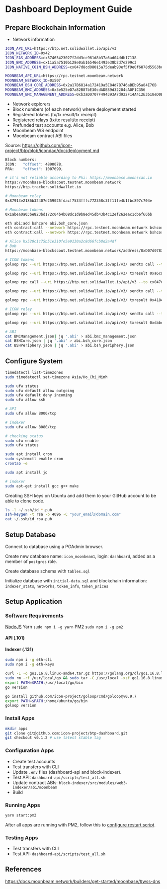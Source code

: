 # Dashboard Deployment Guide

## Prepare Blockchain Information

- Network information

```bash
ICON_API_URL=https://btp.net.solidwallet.io/api/v3
ICON_NETWORK_ID=0x42
ICON_FAS_ADDRESS=cx37465423027f2dd3cc961d8b37a6ad04ddb17138
ICON_BMC_ADDRESS=cx11a5a7510b128e0ab16546e1493e38b2d7e299c3
ICON_NATIVE_COIN_BSH_ADDRESS=cx047d8cd08015a75deab90ef5f9e0f6878d5563bd

MOONBEAM_API_URL=https://rpc.testnet.moonbeam.network
MOONBEAM_NETWORK_ID=0x507
MOONBEAM_BSH_CORE_ADDRESS=0x2a17B6814a172419a5E84d7B746aBEb95a84E76B
MOONBEAM_BMC_ADDRESS=0x3e525eD7a82B87bE30cdADE89d32204cA0F1C356
MOONBEAM_BMC_MANAGEMENT_ADDRESS=0xb3aD0707F494393A7d922F14A412E3518eD0B6bc
```

- Network explorers
- Block numbers (of each network) where deployment started
- Registered tokens (tx/tx result/tx receipt)
- Registered relays (tx/tx result/tx receipt)
- Prefunded test accounts e.g. Alice, Bob
- Moonbeam WS endpoint
- Moonbeam contract ABI files

Source: https://github.com/icon-project/btp/blob/icondao/doc/deployment.md

```bash
Block numbers:
ICON:   "offset": 4890078,
PRA:    "offset": 1007699,

# it's not reliable according to Phi: https://moonbase.moonscan.io
https://moonbase-blockscout.testnet.moonbeam.network
https://btp.tracker.solidwallet.io

# Moonbeam relay
0x87913e2186b32407e259025fdacf7534fffc772358c3ff11fe4b1fbc897c704e

# Moonbeam tokens
0x1abea0a03be823bd172c04b4b68dc1d9b8ed45db43b4c12ef262eac1cb6f66bb

eth abi:add bshcore abi.bsh_core.json
eth contract:call --network https://rpc.testnet.moonbeam.network bshcore@0x2a17B6814a172419a5E84d7B746aBEb95a84E76B "coinNames()"
eth contract:call --network https://rpc.testnet.moonbeam.network bshcore@0x2a17B6814a172419a5E84d7B746aBEb95a84E76B "coinId('ICX')"

# Alice hx520c1c75b51e310fe5e9130a2c8d66fcb8d2a4df
# Bob
https://moonbase-blockscout.testnet.moonbeam.network/address/0xD07d078373bE60dd10e35f352559ef1f25029DAf/transactions

# ICON tokens
goloop rpc --uri https://btp.net.solidwallet.io/api/v3/ sendtx call --to cx047d8cd08015a75deab90ef5f9e0f6878d5563bd --method register --param _name=DEV --key_store godWallet.json --key_password gochain --nid 0x42 --step_limit 3519157719

goloop rpc --uri https://btp.net.solidwallet.io/api/v3/ txresult 0xa6cacdc4a8783f62dd981999f3ab7c08340618c8f01e8f5c84369e15c72831d9

goloop rpc call --uri https://btp.net.solidwallet.io/api/v3 --to cx047d8cd08015a75deab90ef5f9e0f6878d5563bd --method coinId --param _coinName=DEV

goloop rpc --uri https://btp.net.solidwallet.io/api/v3/ sendtx call --to cx047d8cd08015a75deab90ef5f9e0f6878d5563bd --method register --param _name=BTC --key_store godWallet.json --key_password gochain --nid 0x42 --step_limit 3519157719

goloop rpc --uri https://btp.net.solidwallet.io/api/v3/ txresult 0x41845171790b40df01dd2838e39569020ff24498034ac5c54eaeb28e33488d39

# ICON relay
goloop rpc --uri https://btp.net.solidwallet.io/api/v3/ sendtx call --to cx11a5a7510b128e0ab16546e1493e38b2d7e299c3 --method addRelay --param _link=btp://0x507.pra/0x3e525eD7a82B87bE30cdADE89d32204cA0F1C356 --param _addr=hx2dbd4f999f0e6b3c017c029d569dd86950c23104 --key_store godWallet.json --key_password gochain --nid 0x42 --step_limit 3519157719

goloop rpc --uri https://btp.net.solidwallet.io/api/v3/ txresult 0xdabca08cf388c374bf61e05dd32a2d6bde0f37e2d1225a447a144662ecc73b13

# ABI
cat BMCManagement.json| jq '.abi' > abi.bmc_management.json
cat BSHCore.json | jq '.abi' > abi.bsh_core.json
cat BSHPeriphery.json | jq '.abi' > abi.bsh_periphery.json
```

## Configure System

```bash
timedatectl list-timezones
sudo timedatectl set-timezone Asia/Ho_Chi_Minh
```

```bash
sudo ufw status
sudo ufw default allow outgoing
sudo ufw default deny incoming
sudo ufw allow ssh

# API
sudo ufw allow 8000/tcp

# indexer
sudo ufw allow 8080/tcp

# checking status
sudo ufw enable
sudo ufw status
```

```bash
sudo apt install cron
sudo systemctl enable cron
crontab -e

sudo apt install jq

# indexer
sudo apt-get install gcc g++ make
```

Creating SSH keys on Ubuntu and add them to your GitHub account to be able to clone code.

```bash
ls -l ~/.ssh/id_*.pub
ssh-keygen -t rsa -b 4096 -C "your_email@domain.com"
cat ~/.ssh/id_rsa.pub
```

## Setup Database

Connect to database using a PGAdmin browser.

Create new database name: `icon_moonbeam1`, login: `dashboard`, added as a member of `postgres` role.

Create database schema with `tables.sql`

Initialize database with `initial-data.sql` and blockchain information: `indexer_stats`, `networks`, `token_info`, `token_prices`

## Setup Application

### Software Requirements

[NodeJS](https://github.com/nodesource/distributions/blob/master/README.md#debinstall)
Yarn `sudo npm i -g yarn`
PM2 `sudo npm i -g pm2`

#### API (.101)

#### Indexer (.131)

```bash
sudo npm i -g eth-cli
sudo npm i -g eth-keys

curl -L -o go1.16.8.linux-amd64.tar.gz https://golang.org/dl/go1.16.8.linux-amd64.tar.gz
sudo rm -rf /usr/local/go && sudo tar -C /usr/local -xzf go1.16.8.linux-amd64.tar.gz
export PATH=$PATH:/usr/local/go/bin
go version

go install github.com/icon-project/goloop/cmd/goloop@v0.9.7
export PATH=$PATH:/home/ubuntu/go/bin
goloop version
```

### Install Apps

```bash
mkdir apps
git clone git@github.com:icon-project/btp-dashboard.git
git checkout v0.1.2 # use latest stable tag
```

### Configuration Apps

- Create test accounts
- Test transfers with CLI
- Update `.env` files (dashboard-api and block-indexer).
- Test API: `dashboard-api/scripts/test_all.sh`
- Update contract ABIs: `block-indexer/src/modules/web3-indexer/abi/moonbeam`
- Build

### Running Apps

```bash
yarn start:pm2
```

After all apps are running with PM2, follow this to [configure restart script](https://pm2.keymetrics.io/docs/usage/startup/).

### Testing Apps

- Test transfers with CLI
- Test API: `dashboard-api/scripts/test_all.sh`

## References

https://docs.moonbeam.network/builders/get-started/moonbase/#wss-dns
